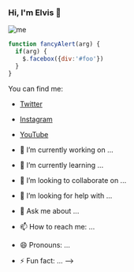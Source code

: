 ### Hi, I'm Elvis 👋

![me](https://user-images.githubusercontent.com/57382598/107990904-7a787880-6fa3-11eb-81f3-0dc8fbe91aa4.jpg)

```javascript
function fancyAlert(arg) {
  if(arg) {
    $.facebox({div:'#foo'})
  }
}
```

You can find me: 
- [Twitter](https://www.youtube.com/channel/UCpyvp9Vz9unUpX0G9vTvw9A)
- [Instagram](https://www.instagram.com/elvisdevs)
- [YouTube](https://twitter.com/elvis7huerta)

- 🔭 I’m currently working on ...
- 🌱 I’m currently learning ...
- 👯 I’m looking to collaborate on ...
- 🤔 I’m looking for help with ...
- 💬 Ask me about ...
- 📫 How to reach me: ...
- 😄 Pronouns: ...
- ⚡ Fun fact: ...
-->

